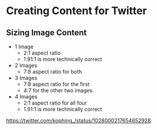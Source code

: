 # Creating Content for Twitter

## Sizing Image Content

- 1 Image
	- 2:1 aspect ratio
	- 1.91:1 is more technically correct
- 2 Images
	- 7:8 aspect ratio for both
- 3 Images
	- 7:8 aspect ratio for the first
	- 4:7 for the other two images.
- 4 Images
	- 2:1 aspect ratio for all four
	- 1.91:1 is more technically correct
	
https://twitter.com/kophing_/status/1028000217654652928
